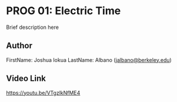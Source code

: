 # PROG 01: Electric Time

Brief description here

## Author

FirstName: Joshua Iokua LastName: Albano (jalbano@berkeley.edu)

## Video Link

https://youtu.be/VTgzlkNfME4


